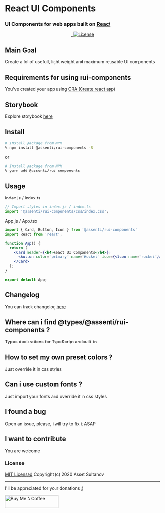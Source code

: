 # React UI Components
### UI Components for web apps built on [React](https://reactjs.org/)

<p style="text-align:center;">
  <a aria-label="NPM version" href="https://www.npmjs.com/package/@assenti/rui-components">
    <img alt="" src="https://badgen.net/npm/v/@assenti/rui-components"/>
  </a>
  <a aria-label="Downloads" href="https://npm-stat.com/charts.html?package=%40assenti%2Frui-components">
    <img alt="" src="https://badgen.net/npm/dw/@assenti/rui-components"/>
  </a>
  <a href="https://github.com/Assenti/react-ui-components/blob/master/LICENSE"><img src="https://img.shields.io/badge/License-MIT-brightgreen.svg" alt="License"></a>
</p>

## Main Goal
Create a lot of usefull, light weight and maximum reusable UI components

## Requirements for using rui-components
You've created your app using [CRA (Create react app)](https://create-react-app.dev/docs/getting-started/)


## Storybook
Explore storybook [here](https://rui-components.netlify.app/?path=/story/get-started--page)

## Install
```bash
# Install package from NPM
% npm install @assenti/rui-components -S
```
or
```bash
# Install package from NPM
% yarn add @assenti/rui-components
```

## Usage
index.js / index.ts
```jsx
// Import styles in index.js / index.ts
import '@assenti/rui-components/css/index.css';
```
App.js / App.tsx
```jsx
import { Card, Button, Icon } from '@assenti/rui-components';
import React from 'react';

function App() {
  return (
    <Card header={<h4>React UI Components</h4>}>
      <Button color="primary" name="Rocket" icon={<Icon name="rocket"/>}/>
    </Card>
  );
}

export default App;
```

## Changelog
You can track changelog [here](/CHANGELOG.md)

## Where can i find @types/@assenti/rui-components ?
Types declarations for TypeScript are built-in

## How to set my own preset colors ?
Just override it in css styles

## Can i use custom fonts ?
Just import your fonts and override it in css styles

## I found a bug
Open an issue, please, i will try to fix it ASAP

## I want to contribute
You are welcome

### License

[MIT Licensed](/LICENSE)
Copyright (c) 2020 Asset Sultanov

---

I'll be appreciated for your donations ;)

<a href="https://www.buymeacoffee.com/assenti" target="_blank"><img src="https://www.buymeacoffee.com/assets/img/custom_images/orange_img.png" alt="Buy Me A Coffee" style="height: 41px !important;width: 174px !important;"></a>